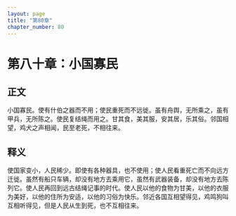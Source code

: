 ```yaml
---
layout: page
title: "第80章"
chapter_number: 80
---
```


# 第八十章：小国寡民

## 正文
小国寡民。使有什伯之器而不用；使民重死而不远徙。虽有舟舆，无所乘之，虽有甲兵，无所陈之。使民复结绳而用之。甘其食，美其服，安其居，乐其俗。邻国相望，鸡犬之声相闻，民至老死，不相往来。

## 释义
使国家变小，人民稀少。即使有各种器具，也不使用；使人民看重死亡而不向远方迁徙。虽然有船只车辆，却没有地方去乘用它，虽然有武器装备，却没有地方去陈列它。使人民再回到远古结绳记事的时代。使人民以他的食物为甘美，以他的衣服为美好，以他的住所为安适，以他的习俗为快乐。邻近各国互相望得见，鸡鸣狗叫互相听得见，但是人民从生到死，也不互相往来。